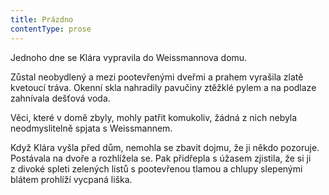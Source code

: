 ```yaml
---
title: Prázdno
contentType: prose
---
```


<section>

Jednoho dne se Klára vypravila do Weissmannova domu.

Zůstal neobydlený a mezi pootevřenými dveřmi a prahem vyrašila zlatě kvetoucí tráva. Okenní skla nahradily pavučiny ztěžklé pylem a na podlaze zahnívala dešťová voda.

Věci, které v domě zbyly, mohly patřit komukoliv, žádná z nich nebyla neodmyslitelně spjata s Weissmannem.

Když Klára vyšla před dům, nemohla se zbavit dojmu, že ji někdo pozoruje. Postávala na dvoře a rozhlížela se. Pak přidřepla s úžasem zjistila, že si ji z divoké spleti zelených listů s pootevřenou tlamou a chlupy slepenými blátem prohlíží vycpaná liška.

</section>
